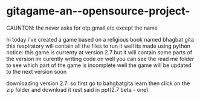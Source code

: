 # gitagame-an--opensource-project-
CAUNTON:
the never asks for otp,gmail,etc 
except the name 

hi 
today i've created a game based on a religious book named bhagbat gita this respiratory will contain all the files to run it 
well its made using python
notice:
this game is currenty at version 2.7 but it will contain some parts of the version im curently writing code on well you can see the read me folder 
to see which part of the game is incomplete
well the game will be updated to the next version soon


downloading version 2.7:
so first go to bahgbatgita.learn then click
on the zip folder and download it 
rest said in ppt(2.7 beta - one)
